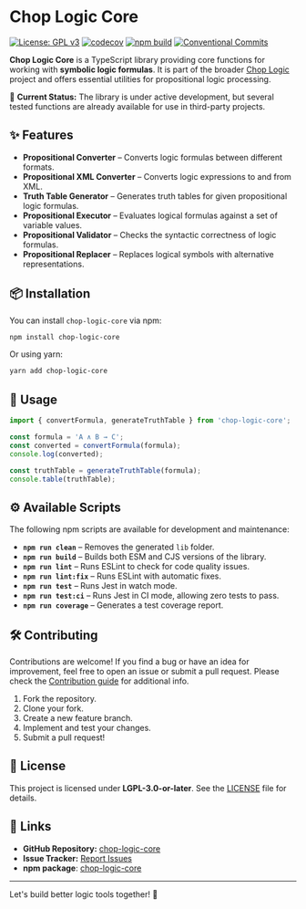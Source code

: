 # Chop Logic Core

[![License: GPL v3](https://img.shields.io/badge/License-GPLv3-blue.svg)](https://www.gnu.org/licenses/gpl-3.0)
[![codecov](https://codecov.io/gh/SavouryGin/chop-logic-core/graph/badge.svg?token=52BX0AMDQQ)](https://codecov.io/gh/SavouryGin/chop-logic-core)
[![npm build](https://github.com/SavouryGin/chop-logic-core/actions/workflows/npm.yml/badge.svg)](https://github.com/SavouryGin/chop-logic-core/actions/workflows/npm.yml)
[![Conventional Commits](https://img.shields.io/badge/Conventional%20Commits-1.0.0-%23FE5196?logo=conventionalcommits&logoColor=white)](https://conventionalcommits.org)

**Chop Logic Core** is a TypeScript library providing core functions for working with **symbolic logic formulas**. It is part of the broader [Chop Logic](https://github.com/users/SavouryGin/projects/1) project and offers essential utilities for propositional logic processing.

🚀 **Current Status:** The library is under active development, but several tested functions are already available for use in third-party projects.

## ✨ Features

- **Propositional Converter** – Converts logic formulas between different formats.
- **Propositional XML Converter** – Converts logic expressions to and from XML.
- **Truth Table Generator** – Generates truth tables for given propositional logic formulas.
- **Propositional Executor** – Evaluates logical formulas against a set of variable values.
- **Propositional Validator** – Checks the syntactic correctness of logic formulas.
- **Propositional Replacer** – Replaces logical symbols with alternative representations.

## 📦 Installation

You can install `chop-logic-core` via npm:

```sh
npm install chop-logic-core
```

Or using yarn:

```sh
yarn add chop-logic-core
```

## 🔧 Usage

```ts
import { convertFormula, generateTruthTable } from 'chop-logic-core';

const formula = 'A ∧ B → C';
const converted = convertFormula(formula);
console.log(converted);

const truthTable = generateTruthTable(formula);
console.table(truthTable);
```

## ⚙️ Available Scripts

The following npm scripts are available for development and maintenance:

- **`npm run clean`** – Removes the generated `lib` folder.
- **`npm run build`** – Builds both ESM and CJS versions of the library.
- **`npm run lint`** – Runs ESLint to check for code quality issues.
- **`npm run lint:fix`** – Runs ESLint with automatic fixes.
- **`npm run test`** – Runs Jest in watch mode.
- **`npm run test:ci`** – Runs Jest in CI mode, allowing zero tests to pass.
- **`npm run coverage`** – Generates a test coverage report.

## 🛠 Contributing

Contributions are welcome! If you find a bug or have an idea for improvement, feel free to open an issue or submit a pull request. Please check the [Contribution guide](CONTRIBUTING.md) for additional info.

1. Fork the repository.
2. Clone your fork.
3. Create a new feature branch.
4. Implement and test your changes.
5. Submit a pull request!

## 📄 License

This project is licensed under **LGPL-3.0-or-later**. See the [LICENSE](LICENSE) file for details.

## 🔗 Links

- **GitHub Repository:** [chop-logic-core](https://github.com/SavouryGin/chop-logic-core)
- **Issue Tracker:** [Report Issues](https://github.com/SavouryGin/chop-logic-core/issues)
- **npm package**: [chop-logic-core](https://www.npmjs.com/package/chop-logic-core)

---

Let's build better logic tools together! 🚀
